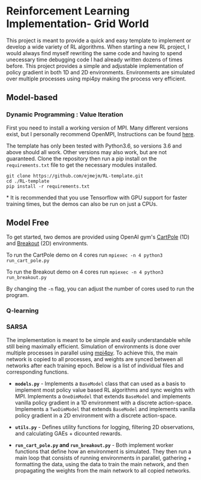# Reinforcement Learning Implementation- Grid World

This project is meant to provide a quick and easy template to implement or develop a wide variety of RL algorithms. 
When starting a new RL project, I would always find myself rewriting the same code and having to spend unecessary time 
debugging code I had already written dozens of times before. This project provides a simple and adjustable implementation
of policy gradient in both 1D and 2D environments. Environments are simulated over multiple processes using mpi4py
making the process very efficient.

## Model-based 
### Dynamic Programming : Value Iteration 



First you need to install a working version of MPI. Many different versions exist, but I personally recommend OpenMPI,
Instructions can be found [here](https://mpi4py.readthedocs.io/en/stable/appendix.html#building-mpi).

The template has only been tested with Python3.6, so versions 3.6 and above should all work. Other versions may also work, but are not guaranteed.
Clone the repository then run a pip install on the `requirements.txt` file to get the necessary modules installed.

```
git clone https://github.com/ejmejm/RL-template.git
cd ./RL-template
pip install -r requirements.txt
```

\* It is recommended that you use Tensorflow with GPU support for faster training times, but the demos can also
be run on just a CPUs.

## Model Free

To get started, two demos are provided using OpenAI gym's [CartPole](https://gym.openai.com/envs/CartPole-v0/) (1D)
and [Breakout](https://gym.openai.com/envs/Breakout-v0/) (2D) environments.

To run the CartPole demo on 4 cores run `mpiexec -n 4 python3 run_cart_pole.py`

To run the Breakout demo on 4 cores run `mpiexec -n 4 python3 run_breakout.py`

By changing the `-n` flag, you can adjust the number of cores used to run the program.

### Q-learning
### SARSA

The implementation is meant to be simple and easily understandable while still being maximally efficient.
Simulation of environments is done over multiple processes in parallel using [mpi4py](https://mpi4py.readthedocs.io/en/stable/).
To achieve this, the main network is copied to all processes, and weights are synced between all networks after each training epoch.
Below is a list of individual files and corresponding functions.

* **`models.py`** - Implements a `BaseModel` class that can used as a basis to implement most policy value based RL algorithms and sync weights with MPI.
Implements a `OneDimModel` that extends `BaseModel` and implements vanilla policy gradient in a 1D environment with a discrete action-space.
Implements a `TwoDimModel` that extends `BaseModel` and implements vanilla policy gradient in a 2D environment with a discrete action-space.

* **`utils.py`** - Defines utility functions for logging, filtering 2D observations, and calculating GAEs + dicounted rewards.

* **`run_cart_pole.py` and `run_breakout.py`** - Both implement worker functions that define how an environment is simulated. They then run a main
loop that consists of running environments in parallel, gathering + formatting the data, using the data to train the main network, and then propagating
the weights from the main network to all copied networks.


